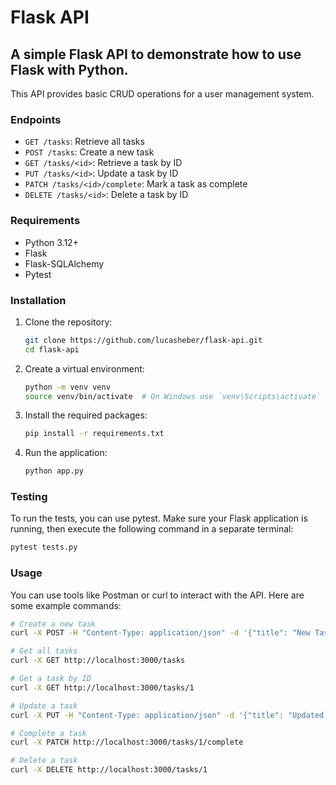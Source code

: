 # Flask API

## A simple Flask API to demonstrate how to use Flask with Python.

This API provides basic CRUD operations for a user management system.

### Endpoints

- `GET /tasks`: Retrieve all tasks
- `POST /tasks`: Create a new task
- `GET /tasks/<id>`: Retrieve a task by ID
- `PUT /tasks/<id>`: Update a task by ID
- `PATCH /tasks/<id>/complete`: Mark a task as complete
- `DELETE /tasks/<id>`: Delete a task by ID

### Requirements
- Python 3.12+
- Flask
- Flask-SQLAlchemy
- Pytest

### Installation
1. Clone the repository:
   ```bash
   git clone https://github.com/lucasheber/flask-api.git
   cd flask-api
   ```

2. Create a virtual environment:
   ```bash
   python -m venv venv
   source venv/bin/activate  # On Windows use `venv\Scripts\activate`
   ```

3. Install the required packages:
   ```bash
   pip install -r requirements.txt
   ```
4. Run the application:
   ```bash
   python app.py
   ```

### Testing
To run the tests, you can use pytest. Make sure your Flask application is running, then execute the following command in a separate terminal:

```bash
pytest tests.py
```
### Usage
You can use tools like Postman or curl to interact with the API. Here are some example commands:

```bash
# Create a new task
curl -X POST -H "Content-Type: application/json" -d '{"title": "New Task", "description": "Task description"}' http://localhost:3000/tasks

# Get all tasks
curl -X GET http://localhost:3000/tasks

# Get a task by ID
curl -X GET http://localhost:3000/tasks/1

# Update a task
curl -X PUT -H "Content-Type: application/json" -d '{"title": "Updated Task", "description": "Updated description"}' http://localhost:3000/tasks/1

# Complete a task
curl -X PATCH http://localhost:3000/tasks/1/complete

# Delete a task
curl -X DELETE http://localhost:3000/tasks/1